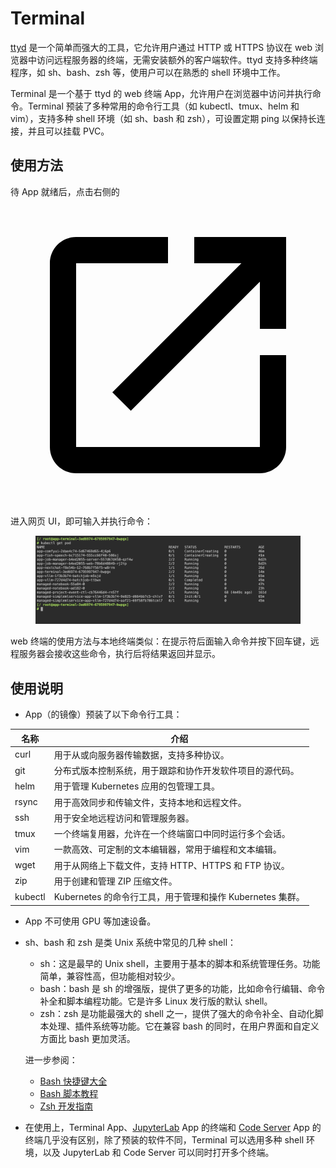 # Terminal

[ttyd](https://github.com/tsl0922/ttyd) 是一个简单而强大的工具，它允许用户通过 HTTP 或 HTTPS 协议在 web 浏览器中访问远程服务器的终端，无需安装额外的客户端软件。ttyd 支持多种终端程序，如 sh、bash、zsh 等，使用户可以在熟悉的 shell 环境中工作。

Terminal 是一个基于 ttyd 的 web 终端 App，允许用户在浏览器中访问并执行命令。Terminal 预装了多种常用的命令行工具（如 kubectl、tmux、helm 和 vim），支持多种 shell 环境（如 sh、bash 和 zsh），可设置定期 ping 以保持长连接，并且可以挂载 PVC。

## 使用方法

待 App 就绪后，点击右侧的 <span class="twemoji"><svg class="MuiSvgIcon-root MuiSvgIcon-colorPrimary MuiSvgIcon-fontSizeMedium css-jxtyyz" focusable="false" aria-hidden="true" viewBox="0 0 24 24" data-testid="OpenInNewIcon"><path d="M19 19H5V5h7V3H5c-1.11 0-2 .9-2 2v14c0 1.1.89 2 2 2h14c1.1 0 2-.9 2-2v-7h-2zM14 3v2h3.59l-9.83 9.83 1.41 1.41L19 6.41V10h2V3z"></path></svg></span> 进入网页 UI，即可输入并执行命令：

<figure class="screenshot">
  <img alt="ui-terminal" src="../assets/app/terminal/terminal.png" />
</figure>

web 终端的使用方法与本地终端类似：在提示符后面输入命令并按下回车键，远程服务器会接收这些命令，执行后将结果返回并显示。

## 使用说明

* App（的镜像）预装了以下命令行工具：

| 名称    | 介绍                                                      |
| ------- | --------------------------------------------------------- |
| curl    | 用于从或向服务器传输数据，支持多种协议。                  |
| git     | 分布式版本控制系统，用于跟踪和协作开发软件项目的源代码。  |
| helm    | 用于管理 Kubernetes 应用的包管理工具。                    |
| rsync   | 用于高效同步和传输文件，支持本地和远程文件。              |
| ssh     | 用于安全地远程访问和管理服务器。                          |
| tmux    | 一个终端复用器，允许在一个终端窗口中同时运行多个会话。    |
| vim     | 一款高效、可定制的文本编辑器，常用于编程和文本编辑。      |
| wget    | 用于从网络上下载文件，支持 HTTP、HTTPS 和 FTP 协议。      |
| zip     | 用于创建和管理 ZIP 压缩文件。                             |
| kubectl | Kubernetes 的命令行工具，用于管理和操作 Kubernetes 集群。 |

* App 不可使用 GPU 等加速设备。
* sh、bash 和 zsh 是类 Unix 系统中常见的几种 shell：

    * sh：这是最早的 Unix shell，主要用于基本的脚本和系统管理任务。功能简单，兼容性高，但功能相对较少。
    * bash：bash 是 sh 的增强版，提供了更多的功能，比如命令行编辑、命令补全和脚本编程功能。它是许多 Linux 发行版的默认 shell。
    * zsh：zsh 是功能最强大的 shell 之一，提供了强大的命令补全、自动化脚本处理、插件系统等功能。它在兼容 bash 的同时，在用户界面和自定义方面比 bash 更加灵活。

    进一步参阅：

    * [Bash 快捷键大全](https://www.runoob.com/w3cnote/bash-shortcut.html)
    * [Bash 脚本教程](https://wangdoc.com/bash/)
    * [Zsh 开发指南](https://zshguide.readthedocs.io)

* 在使用上，Terminal App、[JupyterLab](./jupyterlab.md) App 的终端和 [Code Server](./codeserver.md) App 的终端几乎没有区别，除了预装的软件不同，Terminal 可以选用多种 shell 环境，以及 JupyterLab 和 Code Server 可以同时打开多个终端。
